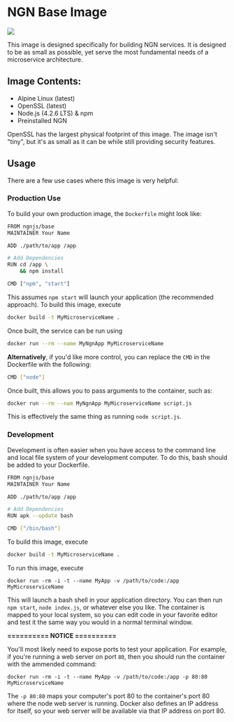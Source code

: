 # NGN Base Image

[![](https://badge.imagelayers.io/ngnjs/base:latest.svg)](https://imagelayers.io/?images=ngnjs/base:latest 'NGN Base')

This image is designed specifically for building NGN services. It is designed to be as small as possible, yet serve the most fundamental needs of a microservice architecture.

## Image Contents:

 - Alpine Linux (latest)
 - OpenSSL (latest)
 - Node.js (4.2.6 LTS) & npm
 - Preinstalled NGN

OpenSSL has the largest physical footprint of this image. The image isn't
"tiny", but it's as small as it can be while still providing security
features.

## Usage

There are a few use cases where this image is very helpful:

### Production Use

To build your own production image, the `Dockerfile` might look like:

```sh
FROM ngnjs/base
MAINTAINER Your Name

ADD ./path/to/app /app

# Add Dependencies
RUN cd /app \
    && npm install

CMD ["npm", "start"]
```

This assumes `npm start` will launch your application (the recommended approach).
To build this image, execute

```sh
docker build -t MyMicroserviceName .
```

Once built, the service can be run using

```sh
docker run --rm --name MyNgnApp MyMicroserviceName
```

**Alternatively**, if you'd like more control, you can replace the `CMD`
in the Dockerfile with the following:

```sh
CMD ["node"]
```

Once built, this allows you to pass arguments to the container, such as:

```sh
docker run --rm --nam MyNgnApp MyMicroserviceName script.js
```

This is effectively the same thing as running `node script.js`.

### Development

Development is often easier when you have access to the command line and
local file system of your development computer. To do this, bash should be
added to your Dockerfile.

```sh
FROM ngnjs/base
MAINTAINER Your Name

ADD ./path/to/app /app

# Add Dependencies
RUN apk --update bash

CMD ["/bin/bash"]
```

To build this image, execute

```sh
docker build -t MyMicroserviceName .
```

To run this image, execute

```
docker run -rm -i -t --name MyApp -v /path/to/code:/app MyMicroserviceName
```

This will launch a bash shell in your application directory. You can then
run `npm start`, `node index.js`, or whatever else you like. The container
is mapped to your local system, so you can edit code in your favorite editor
and test it the same way you would in a normal terminal window.

**========== NOTICE ==========**

You'll most likely need to expose ports to test your application. For example,
if you're running a web server on port `80`, then you should run the container
with the ammended command:

```
docker run -rm -i -t --name MyApp -v /path/to/code:/app -p 80:80 MyMicroserviceName
```

The `-p 80:80` maps your computer's port 80 to the container's port 80 where
the node web server is running. Docker also defines an IP address for itself,
so your web server will be available via that IP address on port 80.
